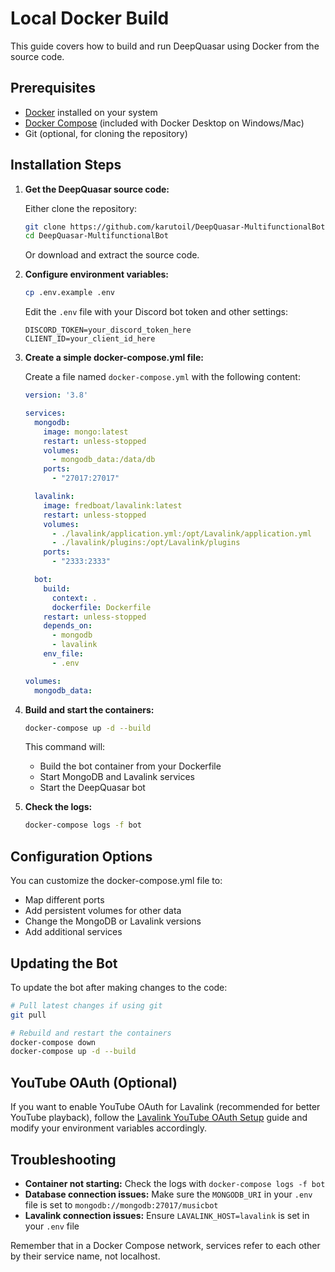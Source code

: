 # Local Docker Build

This guide covers how to build and run DeepQuasar using Docker from the source code.

## Prerequisites

- [Docker](https://www.docker.com/get-started) installed on your system
- [Docker Compose](https://docs.docker.com/compose/install/) (included with Docker Desktop on Windows/Mac)
- Git (optional, for cloning the repository)

## Installation Steps

1. **Get the DeepQuasar source code:**
   
   Either clone the repository:
   ```bash
   git clone https://github.com/karutoil/DeepQuasar-MultifunctionalBot.git
   cd DeepQuasar-MultifunctionalBot
   ```
   
   Or download and extract the source code.

2. **Configure environment variables:**
   ```bash
   cp .env.example .env
   ```
   
   Edit the `.env` file with your Discord bot token and other settings:
   ```
   DISCORD_TOKEN=your_discord_token_here
   CLIENT_ID=your_client_id_here
   ```

3. **Create a simple docker-compose.yml file:**

   Create a file named `docker-compose.yml` with the following content:
   ```yaml
   version: '3.8'
   
   services:
     mongodb:
       image: mongo:latest
       restart: unless-stopped
       volumes:
         - mongodb_data:/data/db
       ports:
         - "27017:27017"
   
     lavalink:
       image: fredboat/lavalink:latest
       restart: unless-stopped
       volumes:
         - ./lavalink/application.yml:/opt/Lavalink/application.yml
         - ./lavalink/plugins:/opt/Lavalink/plugins
       ports:
         - "2333:2333"
   
     bot:
       build:
         context: .
         dockerfile: Dockerfile
       restart: unless-stopped
       depends_on:
         - mongodb
         - lavalink
       env_file:
         - .env
   
   volumes:
     mongodb_data:
   ```

4. **Build and start the containers:**
   ```bash
   docker-compose up -d --build
   ```

   This command will:
   - Build the bot container from your Dockerfile
   - Start MongoDB and Lavalink services
   - Start the DeepQuasar bot

5. **Check the logs:**
   ```bash
   docker-compose logs -f bot
   ```

## Configuration Options

You can customize the docker-compose.yml file to:

- Map different ports
- Add persistent volumes for other data
- Change the MongoDB or Lavalink versions
- Add additional services

## Updating the Bot

To update the bot after making changes to the code:

```bash
# Pull latest changes if using git
git pull

# Rebuild and restart the containers
docker-compose down
docker-compose up -d --build
```

## YouTube OAuth (Optional)

If you want to enable YouTube OAuth for Lavalink (recommended for better YouTube playback), follow the [Lavalink YouTube OAuth Setup](./lavalink_oauth_setup.md) guide and modify your environment variables accordingly.

## Troubleshooting

- **Container not starting:** Check the logs with `docker-compose logs -f bot`
- **Database connection issues:** Make sure the `MONGODB_URI` in your `.env` file is set to `mongodb://mongodb:27017/musicbot`
- **Lavalink connection issues:** Ensure `LAVALINK_HOST=lavalink` is set in your `.env` file

Remember that in a Docker Compose network, services refer to each other by their service name, not localhost.